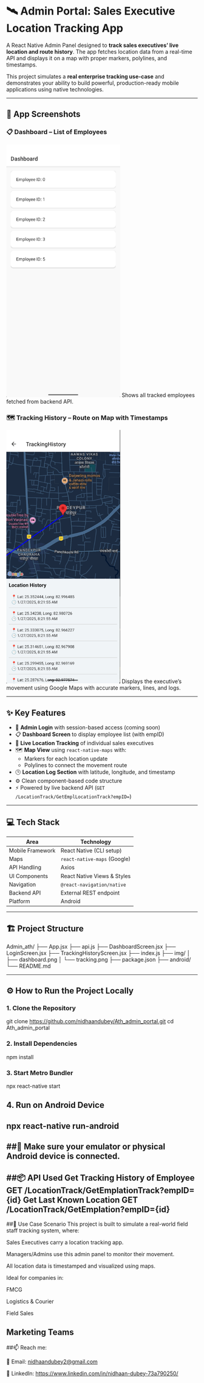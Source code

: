 # 🛰️ Admin Portal: Sales Executive Location Tracking App

A React Native Admin Panel designed to **track sales executives’ live location and route history**. The app fetches location data from a real-time API and displays it on a map with proper markers, polylines, and timestamps.

This project simulates a **real enterprise tracking use-case** and demonstrates your ability to build powerful, production-ready mobile applications using native technologies.

---

## 📱 App Screenshots

### 📋 Dashboard – List of Employees
<img src="./img/dashboard.png" width="300"/>
Shows all tracked employees fetched from backend API.

### 🗺️ Tracking History – Route on Map with Timestamps
<img src="./img/tracking.png" width="300"/>
Displays the executive’s movement using Google Maps with accurate markers, lines, and logs.

---

## ✨ Key Features

- 🔐 **Admin Login** with session-based access (coming soon)
- 📋 **Dashboard Screen** to display employee list (with empID)
- 📍 **Live Location Tracking** of individual sales executives
- 🗺️ **Map View** using `react-native-maps` with:
  - Markers for each location update
  - Polylines to connect the movement route
- 🕒 **Location Log Section** with latitude, longitude, and timestamp
- ⚙️ Clean component-based code structure
- ⚡ Powered by live backend API (`GET /LocationTrack/GetEmplLocationTrack?empID=`)

---

## 💻 Tech Stack

| Area             | Technology                     |
|------------------|--------------------------------|
| Mobile Framework | React Native (CLI setup)       |
| Maps             | `react-native-maps` (Google)   |
| API Handling     | Axios                          |
| UI Components    | React Native Views & Styles    |
| Navigation       | `@react-navigation/native`     |
| Backend API      | External REST endpoint         |
| Platform         | Android                        |

---

## 🏗️ Project Structure

Admin_ath/
├── App.jsx
├── api.js
├── DashboardScreen.jsx
├── LoginScreen.jsx
├── TrackingHistoryScreen.jsx
├── index.js
├── img/
│ ├── dashboard.png
│ └── tracking.png
├── package.json
├── android/
└── README.md

---

## ⚙️ How to Run the Project Locally

### 1. Clone the Repository
git clone https://github.com/nidhaandubey/Ath_admin_portal.git
cd Ath_admin_portal

### 2. Install Dependencies
npm install

### 3. Start Metro Bundler
npx react-native start

## 4. Run on Android Device
npx react-native run-android
---
##📱 Make sure your emulator or physical Android device is connected.
---
##📦 API Used
Get Tracking History of Employee
GET /LocationTrack/GetEmpl******ationTrack?empID={id}
Get Last Known Location
GET /LocationTrack/GetEmpl******ation?empID={id}
---
##💼 Use Case Scenario
This project is built to simulate a real-world field staff tracking system, where:

Sales Executives carry a location tracking app.

Managers/Admins use this admin panel to monitor their movement.

All location data is timestamped and visualized using maps.

Ideal for companies in:

FMCG

Logistics & Courier

Field Sales

Marketing Teams
---
##📫 Reach me:

📧 Email: nidhaandubey2@gmail.com

💼 LinkedIn: https://www.linkedin.com/in/nidhaan-dubey-73a790250/
